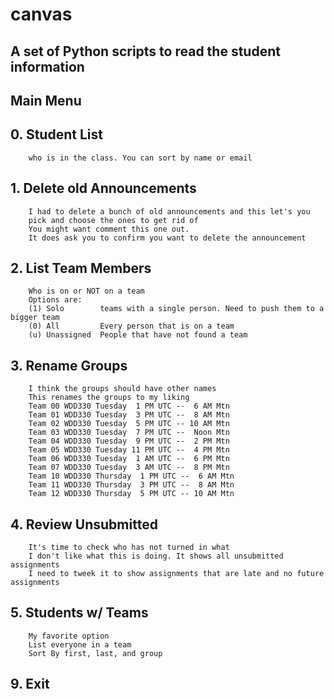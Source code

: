 # canvas
##  A set of Python scripts to read the student information

##  Main Menu
##  0. Student List
        who is in the class. You can sort by name or email
##  1. Delete old Announcements
        I had to delete a bunch of old announcements and this let's you
        pick and choose the ones to get rid of
        You might want comment this one out. 
        It does ask you to confirm you want to delete the announcement
##  2. List Team Members
        Who is on or NOT on a team
        Options are:
        (1) Solo        teams with a single person. Need to push them to a bigger team
        (0) All         Every person that is on a team
        (u) Unassigned  People that have not found a team
##  3. Rename Groups
        I think the groups should have other names
        This renames the groups to my liking
        Team 00 WDD330 Tuesday  1 PM UTC --  6 AM Mtn 
        Team 01 WDD330 Tuesday  3 PM UTC --  8 AM Mtn 
        Team 02 WDD330 Tuesday  5 PM UTC -- 10 AM Mtn 
        Team 03 WDD330 Tuesday  7 PM UTC --  Noon Mtn 
        Team 04 WDD330 Tuesday  9 PM UTC --  2 PM Mtn 
        Team 05 WDD330 Tuesday 11 PM UTC --  4 PM Mtn 
        Team 06 WDD330 Tuesday  1 AM UTC --  6 PM Mtn 
        Team 07 WDD330 Tuesday  3 AM UTC --  8 PM Mtn 
        Team 10 WDD330 Thursday  1 PM UTC --  6 AM Mtn 
        Team 11 WDD330 Thursday  3 PM UTC --  8 AM Mtn 
        Team 12 WDD330 Thursday  5 PM UTC -- 10 AM Mtn 
##  4. Review Unsubmitted
        It's time to check who has not turned in what
        I don't like what this is doing. It shows all unsubmitted assignments
        I need to tweek it to show assignments that are late and no future assignments
##  5. Students w/ Teams
        My favorite option
        List everyone in a team
        Sort By first, last, and group
##  9. Exit